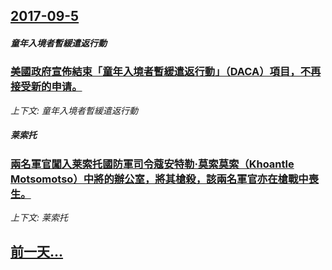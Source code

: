 ## [2017-09-5](/news/2017/09/5/index.md)

##### 童年入境者暫緩遣返行動
### [美國政府宣佈結束「童年入境者暫緩遣返行動」（DACA）項目，不再接受新的申请。 ](/news/2017/09/5/美國政府宣佈結束-童年入境者暫緩遣返行動-DACA-項目-不再接受新的申请.md)
_上下文: 童年入境者暫緩遣返行動_

##### 莱索托
### [兩名軍官闖入莱索托國防軍司令蔻安特勒·莫索莫索（Khoantle Motsomotso）中將的辦公室，將其槍殺，該兩名軍官亦在槍戰中喪生。 ](/news/2017/09/5/兩名軍官闖入莱索托國防軍司令蔻安特勒-莫索莫索-Khoantle-Motsomotso-中將的辦公室-將其槍殺-該兩名軍.md)
_上下文: 莱索托_

## [前一天...](/news/2017/09/3/index.md)

